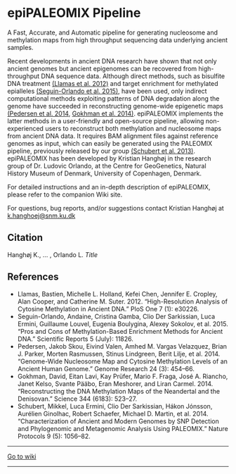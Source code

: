 # epiPALEOMIX Pipeline

A Fast, Accurate, and Automatic pipeline for generating nucleosome and methylation maps from high throughput sequencing data underlying ancient samples.


Recent developments in ancient DNA research have shown that not only ancient genomes but ancient epigenomes can be recovered from high-throughput DNA sequence data. Although direct methods, such as bisulfite DNA treatment [(Llamas et al. 2012)][llamas] and target enrichment for methylated epialleles [(Seguin-Orlando et al. 2015)][seguin], have been used, only indirect computational methods exploiting patterns of DNA degradation along the genome have succeeded in reconstructing genome-wide epigenetic maps [(Pedersen et al. 2014][pedersen], [Gokhman et al. 2014)][gokhman]. epiPALEOMIX implements the latter methods in a user-friendly and open-source pipeline, allowing non-experienced users to reconstruct both methylation and nucleosome maps from ancient DNA data. It requires BAM alignment files against reference genomes as input, which can easily be generated using the PALEOMIX pipeline, previously released by our group [(Schubert et al. 2013)][schubert]. epiPALEOMIX has been developed by Kristian Hanghøj in the research group of Dr. Ludovic Orlando, at the Centre for GeoGenetics, Natural History Museum of Denmark, University of Copenhagen, Denmark.



For detailed instructions and an in-depth description of epiPALEOMIX, please refer to the companion Wiki site.

For questions, bug reports, and/or suggestions contact Kristian Hanghøj at k.hanghoej@snm.ku.dk

## Citation

Hanghøj K., ... , Orlando L. _Title_ 


## References

+ Llamas, Bastien, Michelle L. Holland, Kefei Chen, Jennifer E. Cropley, Alan Cooper, and Catherine M. Suter. 2012. “High-Resolution Analysis of Cytosine Methylation in Ancient DNA.” PloS One 7 (1): e30226.
+ Seguin-Orlando, Andaine, Cristina Gamba, Clio Der Sarkissian, Luca Ermini, Guillaume Louvel, Eugenia Boulygina, Alexey Sokolov, et al. 2015. “Pros and Cons of Methylation-Based Enrichment Methods for Ancient DNA.” Scientific Reports 5 (July): 11826.
+ Pedersen, Jakob Skou, Eivind Valen, Amhed M. Vargas Velazquez, Brian J. Parker, Morten Rasmussen, Stinus Lindgreen, Berit Lilje, et al. 2014. “Genome-Wide Nucleosome Map and Cytosine Methylation Levels of an Ancient Human Genome.” Genome Research 24 (3): 454–66.
+ Gokhman, David, Eitan Lavi, Kay Prüfer, Mario F. Fraga, José A. Riancho, Janet Kelso, Svante Pääbo, Eran Meshorer, and Liran Carmel. 2014. “Reconstructing the DNA Methylation Maps of the Neandertal and the Denisovan.” Science 344 (6183): 523–27.
+ Schubert, Mikkel, Luca Ermini, Clio Der Sarkissian, Hákon Jónsson, Aurélien Ginolhac, Robert Schaefer, Michael D. Martin, et al. 2014. “Characterization of Ancient and Modern Genomes by SNP Detection and Phylogenomic and Metagenomic Analysis Using PALEOMIX.” Nature Protocols 9 (5): 1056–82.


***
[Go to wiki](https://bitbucket.org/khanghoj/epipaleomix/wiki/Home)
***

[llamas]: http://dx.doi.org/10.1371/journal.pone.0030226
[seguin]: http://dx.doi.org/10.1038/srep11826
[pedersen]: http://dx.doi.org/10.1101/gr.163592.113
[gokhman]: http://dx.doi.org/10.1126/science.1250368
[schubert]: http://dx.doi.org/10.1038/nprot.2014.063

